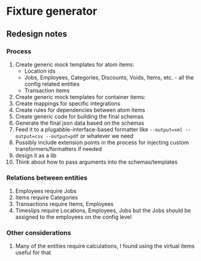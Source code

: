 # Fixture generator

## Redesign notes

### Process
1. Create generic mock templates for atom items:
    * Location ids
    * Jobs, Employees, Categories, Discounts, Voids, Items, etc. - all the config related entities
    * Transaction items
2. Create generic mock templates for container items:
3. Create mappings for specific integrations
4. Create rules for dependencies between atom items
5. Create generic code for building the final schemas
6. Generate the final json data based on the schemas
7. Feed it to a plugabble-interface-based formatter like `--output=xml --output=csv --output=pdf` or whatever we need
8. Possibly include extension points in the process for injecting custom transformers/formatters if needed
9.  design it as a lib
10. Think about how to pass arguments into the schemas/templates

### Relations between entities
1. Employees require Jobs
2. Items require Categories
3. Transactions require Items, Employees
4. Timeslips require Locations, Employees, Jobs but the Jobs should be assigned to the employees on the config level

### Other considerations
1. Many of the entities require calculations, I found using the virtual items useful for that
